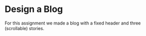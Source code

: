 Design a Blog
====================

For this assignment we made a blog with a fixed header and three (scrollable) stories.
